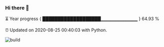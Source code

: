 ### Hi there 👋

⏳ Year progress  { ███████████████████▁▁▁▁▁▁▁▁▁▁▁ } 64.93 %

⏰ Updated on 2020-08-25 00:40:03 with Python.

![build](https://github.com/shenxianpeng/shenxianpeng/workflows/build/badge.svg)